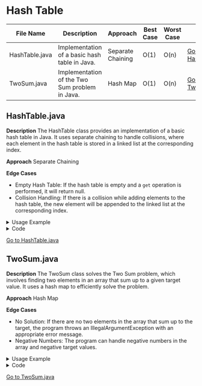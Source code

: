 

# Hash Table

| File Name      | Description                                      | Approach                                                         | Best Case | Worst Case | Go To                                                                                                                         |
|----------------|--------------------------------------------------|------------------------------------------------------------------|-----------|------------|-------------------------------------------------------------------------------------------------------------------------------|
| HashTable.java | Implementation of a basic hash table in Java.    | Separate Chaining                                                 | O(1)      | O(n)       | [Go to HashTable.java](./HashTable.java)                                                                                      |
| TwoSum.java    | Implementation of the Two Sum problem in Java.   | Hash Map                                                         | O(1)      | O(n)       | [Go to TwoSum.java](./TwoSum.java)                                                                                            |

## HashTable.java
**Description**
The HashTable class provides an implementation of a basic hash table in Java. It uses separate chaining to handle collisions, where each element in the hash table is stored in a linked list at the corresponding index.

**Approach**
Separate Chaining

**Edge Cases**
- Empty Hash Table: If the hash table is empty and a `get` operation is performed, it will return null.
- Collision Handling: If there is a collision while adding elements to the hash table, the new element will be appended to the linked list at the corresponding index.

<details>
<summary>Usage Example</summary>

```java
public static void main(String[] args) {
        HashTable myHashTable = new HashTable(10); // Create a hash table of size 10
        myHashTable.set("grapes", "10000"); // Set the value for the key "grapes"
        myHashTable.set("apples", "9"); // Set the value for the key "apples"
        myHashTable.set("Java", "55"); // Set the value for the key "Java"

        myHashTable.displayHashTable(); // Display the hash table

        String[] keys = myHashTable.getKeys(); // Get the keys from the hash table
        for (String key : keys) {
            System.out.println(key); // Print each key
        }

        Object[] values = myHashTable.getValues(); // Get the values from the hash table
        for (Object value : values) {
            System.out.println(value); // Print each value
        }
    }
```
Output:
```
Index 0: Empty
Index 1: Empty
Index 2: Empty
Index 3: grapes -> 10000
Index 4: Java -> 55
Index 5: Empty
Index 6: Empty
Index 7: Empty
Index 8: Empty
Index 9: apples -> 9
        
grapes
Java
apples
null
null
null
null
null
null
null
 
10000
55
9
null
null
null
null
null
null
null
```
</details>

<details>
<summary>Code</summary>

```java
public class HashTable {
    private Object[] data; // Array to store data

    public HashTable(int size) {
        data = new Object[size]; // Initialize the array with the given size
    }

    private int hash(String key) {
        int hash = 0;
        for (int i = 0; i < key.length(); i++) {
            hash = (hash + key.charAt(i) * i) % data.length; // Hash function to determine the index
        }
        return hash;
    }

    public void set(String key, Object value) {
        int index = hash(key); // Calculate the index based on the key
        data[index] = value; // Store the value at the calculated index
    }

    public Object get(String key) {
        int index = hash(key); // Calculate the index based on the key
        if (data[index] == null) {
            return null; // If the index is empty, return null
        }
        return data[index]; // Otherwise, return the value at the index
    }

    public void displayHashTable() {
        for (int i = 0; i < data.length; i++) {
            System.out.println("Index " + i + ": " + data[i]); // Display the index and its corresponding value
        }
    }
}
```
</details>

[Go to HashTable.java](./HashTable.java)

## TwoSum.java
**Description**
The TwoSum class solves the Two Sum problem, which involves finding two elements in an array that sum up to a given target value. It uses a hash map to efficiently solve the problem.

**Approach**
Hash Map

**Edge Cases**
- No Solution: If there are no two elements in the array that sum up to the target, the program throws an IllegalArgumentException with an appropriate error message.
- Negative Numbers: The program can handle negative numbers in the array and negative target values.

<details>
<summary>Usage Example</summary>

```java
public static void main(String[] args) {
    int[] nums = { 2, 7, 11, 15 };
    int target = 9;
    int[] result = TwoSum.twoSum(nums, target);
    System.out.println("Indices: " + result[0] + ", " + result[1]);
    System.out.println("Values: " + nums[result[0]] + ", " + nums[result[1]]);
}
```
Output:
```
Indices: 0, 1
Values: 2, 7
```
</details>

<details>
<summary>Code</summary>

```java
import java.util.HashMap;
import java.util.Map;

public class TwoSum {
    public static int[] twoSum(int[] nums, int target) {
        Map<Integer, Integer> map = new HashMap<>();

        for (int i = 0; i < nums.length; i++) {
            int complement = target - nums[i];
            if (map.containsKey(complement)) {
                return new int[] { map.get(complement), i };
            }
            map.put(nums[i], i);
        }

        throw new IllegalArgumentException("No two elements sum up to the target.");
    }
}
```
</details>

[Go to TwoSum.java](./TwoSum.java)
